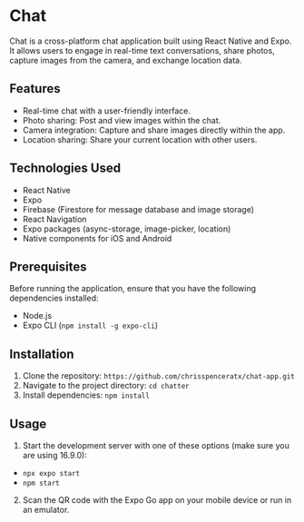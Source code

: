 # Chat

Chat is a cross-platform chat application built using React Native and Expo. It allows users to engage in real-time text conversations, share photos, capture images from the camera, and exchange location data.

## Features

- Real-time chat with a user-friendly interface.
- Photo sharing: Post and view images within the chat.
- Camera integration: Capture and share images directly within the app.
- Location sharing: Share your current location with other users.

## Technologies Used

- React Native
- Expo
- Firebase (Firestore for message database and image storage)
- React Navigation
- Expo packages (async-storage, image-picker, location)
- Native components for iOS and Android

## Prerequisites

Before running the application, ensure that you have the following dependencies installed:

- Node.js
- Expo CLI (`npm install -g expo-cli`)

## Installation

1. Clone the repository: `https://github.com/chrisspenceratx/chat-app.git`
2. Navigate to the project directory: `cd chatter`
3. Install dependencies: `npm install`

## Usage

1. Start the development server with one of these options (make sure you are using 16.9.0):
 - `npx expo start`
 - `npm start` 
2. Scan the QR code with the Expo Go app on your mobile device or run in an emulator.